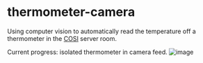 # thermometer-camera

Using computer vision to automatically read the temperature off a thermometer in the [COSI](https://github.com/COSI-Lab) server room.

Current progress: isolated thermometer in camera feed.
![image](https://user-images.githubusercontent.com/70862148/222617749-d1160cc7-48aa-4a3b-9085-7e0f8c2db302.png)
